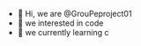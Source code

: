 - 👋 Hi, we are @GrouPeproject01
- 👀 we interested in code
- 🌱 we currently learning c


<!---
GrouPeproject01/GrouPeproject01 is a ✨ special ✨ repository because its `README.md` (this file) appears on your GitHub profile.
You can click the Preview link to take a look at your changes.
--->
